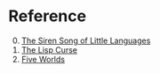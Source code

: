 # Reference

0. [The Siren Song of Little Languages](https://www.wilfred.me.uk/blog/2019/03/24/the-siren-song-of-little-languages/)
0. [The Lisp Curse](http://www.winestockwebdesign.com/Essays/Lisp_Curse.html)
0. [Five Worlds](https://www.joelonsoftware.com/2002/05/06/five-worlds/)


